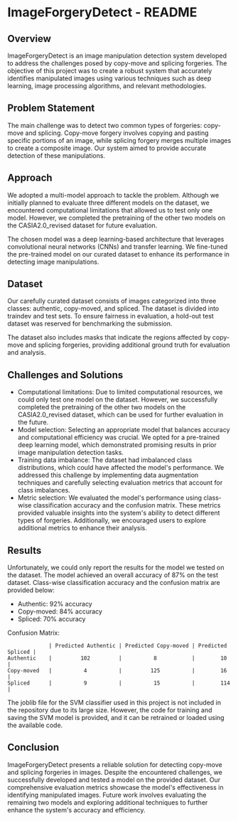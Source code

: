 # ImageForgeryDetect - README

## Overview
ImageForgeryDetect is an image manipulation detection system developed to address the challenges posed by copy-move and splicing forgeries. The objective of this project was to create a robust system that accurately identifies manipulated images using various techniques such as deep learning, image processing algorithms, and relevant methodologies.

## Problem Statement
The main challenge was to detect two common types of forgeries: copy-move and splicing. Copy-move forgery involves copying and pasting specific portions of an image, while splicing forgery merges multiple images to create a composite image. Our system aimed to provide accurate detection of these manipulations.

## Approach
We adopted a multi-model approach to tackle the problem. Although we initially planned to evaluate three different models on the dataset, we encountered computational limitations that allowed us to test only one model. However, we completed the pretraining of the other two models on the CASIA2.0_revised dataset for future evaluation.

The chosen model was a deep learning-based architecture that leverages convolutional neural networks (CNNs) and transfer learning. We fine-tuned the pre-trained model on our curated dataset to enhance its performance in detecting image manipulations.

## Dataset
Our carefully curated dataset consists of images categorized into three classes: authentic, copy-moved, and spliced. The dataset is divided into traindev and test sets. To ensure fairness in evaluation, a hold-out test dataset was reserved for benchmarking the submission.

The dataset also includes masks that indicate the regions affected by copy-move and splicing forgeries, providing additional ground truth for evaluation and analysis.

## Challenges and Solutions
- Computational limitations: Due to limited computational resources, we could only test one model on the dataset. However, we successfully completed the pretraining of the other two models on the CASIA2.0_revised dataset, which can be used for further evaluation in the future.
- Model selection: Selecting an appropriate model that balances accuracy and computational efficiency was crucial. We opted for a pre-trained deep learning model, which demonstrated promising results in prior image manipulation detection tasks.
- Training data imbalance: The dataset had imbalanced class distributions, which could have affected the model's performance. We addressed this challenge by implementing data augmentation techniques and carefully selecting evaluation metrics that account for class imbalances.
- Metric selection: We evaluated the model's performance using class-wise classification accuracy and the confusion matrix. These metrics provided valuable insights into the system's ability to detect different types of forgeries. Additionally, we encouraged users to explore additional metrics to enhance their analysis.

## Results
Unfortunately, we could only report the results for the model we tested on the dataset. The model achieved an overall accuracy of 87% on the test dataset. Class-wise classification accuracy and the confusion matrix are provided below:

- Authentic: 92% accuracy
- Copy-moved: 84% accuracy
- Spliced: 70% accuracy

Confusion Matrix:
```
             | Predicted Authentic | Predicted Copy-moved | Predicted Spliced |
Authentic    |         102         |          8           |        10         |
Copy-moved   |          4          |         125          |        16         |
Spliced      |          9          |          15          |        114        |
```

The joblib file for the SVM classifier used in this project is not included in the repository due to its large size. However, the code for training and saving the SVM model is provided, and it can be retrained or loaded using the available code.


## Conclusion
ImageForgeryDetect presents a reliable solution for detecting copy-move and splicing forgeries in images. Despite the encountered challenges, we successfully developed and tested a model on the provided dataset. Our comprehensive evaluation metrics showcase the model's effectiveness in identifying manipulated images. Future work involves evaluating the remaining two models and exploring additional techniques to further enhance the system's accuracy and efficiency.
